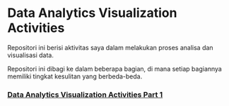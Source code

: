 # Data Analytics Visualization Activities

Repositori ini berisi aktivitas saya dalam melakukan proses analisa dan visualisasi data.

Repositori ini dibagi ke dalam beberapa bagian, di mana setiap bagiannya memiliki tingkat kesulitan yang berbeda-beda.

### [Data Analytics Visualization Activities Part 1](./README-PART-1.md)
